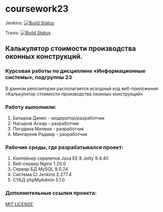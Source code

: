 # coursework23
Jenkins: [![Build Status](https://project23.usatu.su/jenkins/buildStatus/icon?job=Project23_CID)](https://project23.usatu.su/jenkins/job/Project23_CID/)

Travis: [![Build Status](https://app.travis-ci.com/BatyrovDD/coursework23.svg?branch=main)](https://app.travis-ci.com/BatyrovDD/coursework23)

## Калькулятор стоимости производства оконных конструкций. 
### Курсовая работы по дисциплине «Информационные системы», подгруппы 23
В данном репозитории располагается исходный код веб-приложения «Калькулятор стоимости производства оконных конструкций»

### Работу выполнили:
1. Батыров Денис - модератор/разработчик
2. Насыров Аскар - разработчик
3. Погудина Милена - разработчик
4. Мингареев Радмир - разработчик

### Рабочие среды, где разрабатывался проект:
1. Контейнер сервлетов Java EE 8 Jetty 9.4.40
2. Веб-сервер Nginx 1.20.0
3. Сервер БД MySQL 8.0.24
4. Система CI Jenkins 2.277.4
5. СУБД phpMyAdmin 5.1.0

### Дополнительные ссылки проекта:
[MIT LICENSE](LICENSE)
